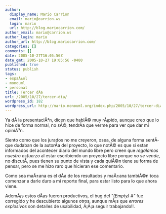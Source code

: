```yaml
---
author:
  display_name: Mario Carrion
  email: mario@carrion.ws
  login: mario
  url: http://blog.mariocarrion.com/
author_email: mario@carrion.ws
author_login: mario
author_url: http://blog.mariocarrion.com/
categories: []
comments: []
date: 2005-10-27T16:05:56Z
date_gmt: 2005-10-27 19:05:56 -0400
published: true
status: publish
tags:
- espaÃ±ol
- monouml
- personal
title: Tercer dÃ­a
url: /2005/10/27/tercer-dia/
wordpress_id: 182
wordpress_url: http://mario.monouml.org/index.php/2005/10/27/tercer-dia/
---
```


<p>Ya dÃ­ la presentaciÃ³n, dicen que hablÃ© muy rÃ¡pido, aunque creo que lo hice de forma normal, no sÃ©, tendrÃ­a que verme para ver que dar mi opiniÃ³n.</p>
<p>Siento como que los jurados no me creyeron, osea, de alguna forma sentÃ­ que dudaban de la autorÃ­a del proyecto, lo que notÃ© es que si estan informados del acontecer diario del mundo libre pero creen que <em>regalamos nuestro esfuerzo</em> al estar escribiendo un proyecto libre porque <em>no se vende</em>, no discutÃ­, pues tienen su punto de vista y cada quiÃ©n tiene su forma de pensar, pero se me hizo raro que hicieran ese comentario.</p>
<p>Como sea maÃ±ana es el dÃ­a de los resultados y maÃ±ana tambiÃ©n toca comenzar a darle duro a mi reporte final, para estar listo para lo que ahora viene. </p>
<p>AdemÃ¡s estos dÃ­as fueron productivos, el bug del <em>"(Empty) #"</em> fue corregido y he descubierto algunos otros, aunque mÃ¡s que <em>errores explosivos</em> son detalles de usabilidad, Â¡Â¡a seguir trabajando!!.</p>
